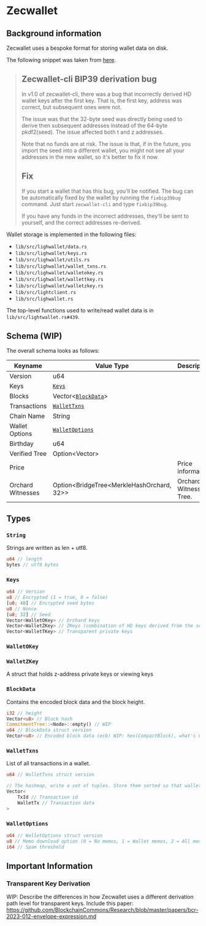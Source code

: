 # Zecwallet

## Background information

Zecwallet uses a bespoke format for storing wallet data on disk.

The following snippet was taken from [here](https://github.com/adityapk00/zecwallet-light-cli/blob/bea9a26e3dcf6ed1dcc703848a942d343e38360c/bip39bug.md).

> ## Zecwallet-cli BIP39 derivation bug
>
> In v1.0 of zecwallet-cli, there was a bug that incorrectly derived HD wallet keys after the first key. That is, the first key, address was correct, but subsequent ones were not.
>
> The issue was that the 32-byte seed was directly being used to derive then subsequent addresses instead of the 64-byte pkdf2(seed). The issue affected both t and z addresses.
>
> Note that no funds are at risk. The issue is that, if in the future, you import the seed into a different wallet, you might not see all your addresses in the new wallet, so it's better to fix it now.
>
> ## Fix
>
> If you start a wallet that has this bug, you'll be notified.
> The bug can be automatically fixed by the wallet by running the `fixbip39bug` command. Just start `zecwallet-cli` and type `fixbip39bug`.
>
> If you have any funds in the incorrect addresses, they'll be sent to yourself, and the correct addresses re-derived.

Wallet storage is implemented in the following files:

- `lib/src/lighwallet/data.rs`
- `lib/src/lighwallet/keys.rs`
- `lib/src/lighwallet/utils.rs`
- `lib/src/lighwallet/wallet_txns.rs`
- `lib/src/lighwallet/walletokey.rs`
- `lib/src/lighwallet/wallettkey.rs`
- `lib/src/lighwallet/walletzkey.rs`
- `lib/src/lightclient.rs`
- `lib/src/lighwallet.rs`

The top-level functions used to write/read wallet data is in `lib/src/lightwallet.rs#439`.

## Schema (WIP)

The overall schema looks as follows:

| Keyname           | Value Type                                | Description             |
| ----------------- | ----------------------------------------- | ----------------------- |
| Version           | u64                                       |                         |
| Keys              | [`Keys`](#keys)                           |                         |
| Blocks            | Vector<[`BlockData`](#blockdata)>         |                         |
| Transactions      | [`WalletTxns`](#wallettxns)               |                         |
| Chain Name        | String                                    |                         |
| Wallet Options    | [`WalletOptions`](#walletoptions)         |                         |
| Birthday          | u64                                       |                         |
| Verified Tree     | Option<Vector<u8>>                        |                         |
| Price             |                                           | Price information.      |
| Orchard Witnesses | Option<BridgeTree<MerkleHashOrchard, 32>> | Orchard Witnesses Tree. |

## Types

### `String`

Strings are written as len + utf8.

```rust
u64 // length
bytes // utf8 bytes
```

### `Keys`

```rust
u64 // Version
u8 // Encrypted (1 = true, 0 = false)
[u8; 48] // Encrypted seed bytes
u8 // Nonce
[u8; 32] // Seed
Vector<WalletOKey> // Orchard keys
Vector<WalletZKey> // ZKeys (combination of HD keys derived from the seed, viewing keys and imported spending keys)
Vector<WalletTKey> // Transparent private keys
```

### `WalletOKey`

### `WalletZKey`

A struct that holds z-address private keys or viewing keys

### `BlockData`

Contains the encoded block data and the block height.

```rust
i32 // height
Vector<u8> // Block hash
CommitmentTree::<Node>::empty() // WIP
u64 // BlockData struct version
Vector<u8> // Encoded block data (ecb) WIP: hex(CompactBlock), what's CompactBlock?
```

### `WalletTxns`

List of all transactions in a wallet.

```rust
u64 // WalletTxns struct version

// The hashmap, write a set of tuples. Store them sorted so that wallets are deterministically saved
Vector<
    TxId // Transaction id
    WalletTx // Transaction data
>
```

### `WalletOptions`

```rust
u64 // WalletOptions struct version
u8 // Memo download option (0 = No memos, 1 = Wallet memos, 2 = All memos)
i64 // Spam threshold
```

## Important Information

### Transparent Key Derivation

WIP: Describe the differences in how Zecwallet uses a different derivation path level for transparent keys.
Include this paper: https://github.com/BlockchainCommons/Research/blob/master/papers/bcr-2023-012-envelope-expression.md
